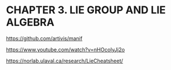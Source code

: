 # CHAPTER 3. LIE GROUP AND LIE ALGEBRA
https://github.com/artivis/manif

https://www.youtube.com/watch?v=nHOcoIyJj2o

https://norlab.ulaval.ca/research/LieCheatsheet/